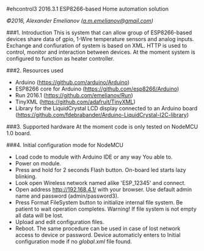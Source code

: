 #ehcontrol3 2016.3.1
ESP8266-based Home automation solution

*&copy;2016, Alexander Emelianov (a.m.emelianov@gmail.com)*

###1. Introduction
This is system that can allow group of ESP8266-based devices share data of gpio, 1-Wire temperature sensors and analog inputs. Exchange and confiuration of system is based on XML. HTTP is used to control, monitor and interaction between devices.
At the moment system is configured to function as heater controller.

###2. Resources used
* Arduino (https://github.com/arduino/Arduino)
* ESP8266 core for Arduino (https://github.com/esp8266/Arduino)
* Run 2016.1 (https://github.com/emelianov/Run)
* TinyXML (https://github.com/adafruit/TinyXML)
* Library for the LiquidCrystal LCD display connected to an Arduino board (https://github.com/fdebrabander/Arduino-LiquidCrystal-I2C-library)

###3. Supported hardware
At the moment code is only tested on NodeMCU 1.0 board.

###4. Initial configuration mode for NodeMCU
* Load code to module with Arduino IDE or any way You able to.
* Power on module.
* Press and hold for 2 seconds Flash button. On-board led starts lazy blinking.
* Look open Wireless network named alike 'ESP_12345' and connect.
* Open address http://192.168.4.1/ with your browser. Use default admin name and password (admin/password3).
* Press Format FileSystem button to initialize internal file system. Be patient to wait operation completes.
Warning! If file system is not empty all data will be lost.
* Upload and edit configuration files.
* Reboot.
The same procedure can be used in case of lost network access to device or password.
Device automaticly enters to Initial configuration mode if no *global.xml* file found.